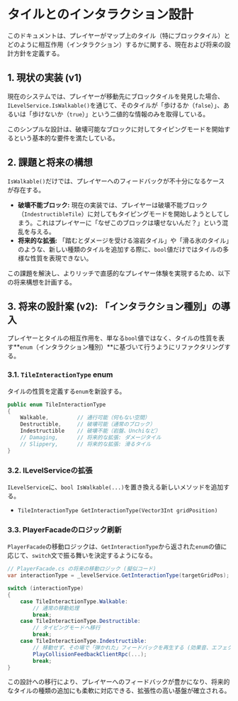 # **タイルとのインタラクション設計**

このドキュメントは、プレイヤーがマップ上のタイル（特にブロックタイル）とどのように相互作用（インタラクション）するかに関する、現在および将来の設計方針を定義する。

## 1. 現状の実装 (v1)

現在のシステムでは、プレイヤーが移動先にブロックタイルを発見した場合、`ILevelService.IsWalkable()`を通じて、そのタイルが「歩けるか（`false`）」、あるいは「歩けないか（`true`）」という二値的な情報のみを取得している。

このシンプルな設計は、破壊可能なブロックに対してタイピングモードを開始するという基本的な要件を満たしている。

## 2. 課題と将来の構想

`IsWalkable()`だけでは、プレイヤーへのフィードバックが不十分になるケースが存在する。

*   **破壊不能ブロック:** 現在の実装では、プレイヤーは破壊不能ブロック（`IndestructibleTile`）に対してもタイピングモードを開始しようとしてしまう。これはプレイヤーに「なぜこのブロックは壊せないんだ？」という混乱を与える。
*   **将来的な拡張:** 「踏むとダメージを受ける溶岩タイル」や「滑る氷のタイル」のような、新しい種類のタイルを追加する際に、`bool`値だけではタイルの多様な性質を表現できない。

この課題を解決し、よりリッチで直感的なプレイヤー体験を実現するため、以下の将来構想を計画する。

## 3. 将来の設計案 (v2): 「インタラクション種別」の導入

プレイヤーとタイルの相互作用を、単なる`bool`値ではなく、タイルの性質を表す**`enum`（インタラクション種別）**に基づいて行うようにリファクタリングする。

### 3.1. `TileInteractionType` enum

タイルの性質を定義する`enum`を新設する。

```csharp
public enum TileInteractionType
{
    Walkable,         // 通行可能（何もない空間）
    Destructible,     // 破壊可能（通常のブロック）
    Indestructible    // 破壊不能（岩盤、Unchiなど）
    // Damaging,      // 将来的な拡張: ダメージタイル
    // Slippery,      // 将来的な拡張: 滑るタイル
}
```

### 3.2. ILevelServiceの拡張

`ILevelService`に、`bool IsWalkable(...)`を置き換える新しいメソッドを追加する。

*   `TileInteractionType GetInteractionType(Vector3Int gridPosition)`

### 3.3. PlayerFacadeのロジック刷新

`PlayerFacade`の移動ロジックは、`GetInteractionType`から返された`enum`の値に応じて、`switch`文で振る舞いを決定するようになる。

```csharp
// PlayerFacade.cs の将来の移動ロジック (擬似コード)
var interactionType = _levelService.GetInteractionType(targetGridPos);

switch (interactionType)
{
    case TileInteractionType.Walkable:
        // 通常の移動処理
        break;
    case TileInteractionType.Destructible:
        // タイピングモードへ移行
        break;
    case TileInteractionType.Indestructible:
        // 移動せず、その場で「弾かれた」フィードバックを再生する (効果音、エフェクト)
        PlayCollisionFeedbackClientRpc(...);
        break;
}
```

この設計への移行により、プレイヤーへのフィードバックが豊かになり、将来的なタイルの種類の追加にも柔軟に対応できる、拡張性の高い基盤が確立される。
